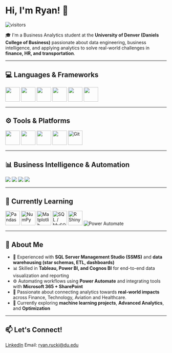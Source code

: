 # Hi, I'm Ryan! 👋  
![visitors](https://visitor-badge.laobi.icu/badge?page_id=ryanrucki.profile)

🎓 I'm a Business Analytics student at the **University of Denver (Daniels College of Business)** passionate about data engineering, business intelligence, and applying analytics to solve real-world challenges in **finance, HR, and transportation**.  

---

## 💻 Languages & Frameworks
<p align="left">
  <img src="https://cdn.jsdelivr.net/gh/devicons/devicon/icons/python/python-original.svg" width="45" height="45"/>
  <img src="https://cdn.jsdelivr.net/gh/devicons/devicon/icons/r/r-original.svg" width="45" height="45"/>
  <img src="https://cdn.jsdelivr.net/gh/devicons/devicon/icons/javascript/javascript-original.svg" width="45" height="45"/>
  <img src="https://cdn.jsdelivr.net/gh/devicons/devicon/icons/sqlite/sqlite-original.svg" width="45" height="45"/>
  <img src="https://cdn.jsdelivr.net/gh/devicons/devicon/icons/html5/html5-original.svg" width="45" height="45"/>
  <img src="https://cdn.jsdelivr.net/gh/devicons/devicon/icons/css3/css3-original.svg" width="45" height="45"/>
</p>

---

## ⚙️ Tools & Platforms
<p align="left">
  <img src="https://cdn.jsdelivr.net/gh/devicons/devicon/icons/visualstudio/visualstudio-plain.svg" width="45" height="45"/>
  <img src="https://cdn.jsdelivr.net/gh/devicons/devicon/icons/vscode/vscode-original.svg" width="45" height="45"/>
  <img src="https://cdn.jsdelivr.net/gh/devicons/devicon/icons/mysql/mysql-original.svg" width="45" height="45"/>
  <img src="https://cdn.jsdelivr.net/gh/devicons/devicon/icons/windows8/windows8-original.svg" width="45" height="45"/>
  <img src="https://cdn.jsdelivr.net/gh/devicons/devicon/icons/git/git-original.svg" width="45" height="45" title="Git"/>
</p>

---

## 📊 Business Intelligence & Automation
<p align="left">
  <!-- Tableau -->
  <img src="https://img.shields.io/badge/Tableau-1E1E1E?style=for-the-badge&logo=tableau&logoColor=E97627"/>
  <!-- Power BI -->
  <img src="https://img.shields.io/badge/Power%20BI-1E1E1E?style=for-the-badge&logo=powerbi&logoColor=F2C811"/>
  <!-- Cognos BI -->
  <img src="https://img.shields.io/badge/Cognos%20BI-1E1E1E?style=for-the-badge&logo=ibm&logoColor=0066FF"/>
  <!-- Power Automate -->
  <img src="https://img.shields.io/badge/Power%20Automate-1E1E1E?style=for-the-badge&logo=powerautomate&logoColor=0078D4"/>
</p>

---

## 🧠 Currently Learning
<p align="left">
  <img src="https://cdn.jsdelivr.net/gh/devicons/devicon/icons/pandas/pandas-original.svg" width="45" height="45" title="Pandas"/>
  <img src="https://cdn.jsdelivr.net/gh/devicons/devicon/icons/numpy/numpy-original.svg" width="45" height="45" title="NumPy"/>
  <img src="https://cdn.jsdelivr.net/gh/devicons/devicon/icons/matplotlib/matplotlib-original.svg" width="45" height="45" title="Matplotlib"/>
  <img src="https://cdn.jsdelivr.net/gh/devicons/devicon/icons/mysql/mysql-original.svg" width="45" height="45" title="SQL / MySQL"/>
  <img src="https://www.r-project.org/Rlogo.png" width="45" height="45" title="R Shiny"/>
  <img src="https://img.shields.io/badge/Power%20Automate-1E1E1E?style=for-the-badge&logo=powerautomate&logoColor=0078D4" title="Power Automate"/>
</p>


---

## 🚀 About Me
- 🧮 Experienced with **SQL Server Management Studio (SSMS)** and **data warehousing (star schemas, ETL, dashboards)**  
- 📊 Skilled in **Tableau, Power BI, and Cognos BI** for end-to-end data visualization and reporting  
- ⚙️ Automating workflows using **Power Automate** and integrating tools with **Microsoft 365 + SharePoint**  
- 🤝 Passionate about connecting analytics towards **real-world impacts** across Finance, Technology, Aviation and Healthcare.  
- 🧠 Currently exploring **machine learning projects**, **Advanced Analytics**, and **Optimization**

---

## 📫 Let's Connect!
[LinkedIn](https://www.linkedin.com/in/ryan-rucki-735820204/)
Email: ryan.rucki@du.edu



